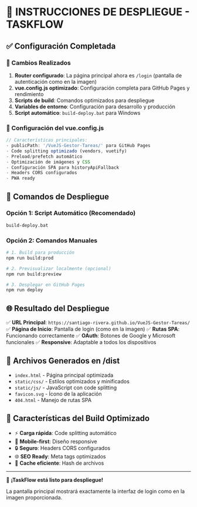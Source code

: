 # 🚀 INSTRUCCIONES DE DESPLIEGUE - TASKFLOW

## ✅ Configuración Completada

### 📝 Cambios Realizados

1. **Router configurado**: La página principal ahora es `/login` (pantalla de autenticación como en la imagen)
2. **vue.config.js optimizado**: Configuración completa para GitHub Pages y rendimiento
3. **Scripts de build**: Comandos optimizados para despliegue
4. **Variables de entorno**: Configuración para desarrollo y producción
5. **Script automático**: `build-deploy.bat` para Windows

### 🔧 Configuración del vue.config.js

```javascript
// Características principales:
- publicPath: '/VueJS-Gestor-Tareas/' para GitHub Pages
- Code splitting optimizado (vendors, vuetify)
- Preload/prefetch automático
- Optimización de imágenes y CSS
- Configuración SPA para historyApiFallback
- Headers CORS configurados
- PWA ready
```

## 🚀 Comandos de Despliegue

### Opción 1: Script Automático (Recomendado)

```cmd
build-deploy.bat
```

### Opción 2: Comandos Manuales

```bash
# 1. Build para producción
npm run build:prod

# 2. Previsualizar localmente (opcional)
npm run build:preview

# 3. Desplegar en GitHub Pages
npm run deploy
```

## 🌐 Resultado del Despliegue

✅ **URL Principal**: `https://santiago-rivera.github.io/VueJS-Gestor-Tareas/`
✅ **Página de Inicio**: Pantalla de login (como en la imagen)
✅ **Rutas SPA**: Funcionando correctamente
✅ **OAuth**: Botones de Google y Microsoft funcionales
✅ **Responsive**: Adaptable a todos los dispositivos

## 📁 Archivos Generados en /dist

- `index.html` - Página principal optimizada
- `static/css/` - Estilos optimizados y minificados
- `static/js/` - JavaScript con code splitting
- `favicon.svg` - Ícono de la aplicación
- `404.html` - Manejo de rutas SPA

## 🎯 Características del Build Optimizado

- ⚡ **Carga rápida**: Code splitting automático
- 📱 **Mobile-first**: Diseño responsive
- 🔒 **Seguro**: Headers CORS configurados
- 🌐 **SEO Ready**: Meta tags optimizados
- 💾 **Cache eficiente**: Hash de archivos

---

🎉 **¡TaskFlow está listo para despliegue!**

La pantalla principal mostrará exactamente la interfaz de login como en la imagen proporcionada.
